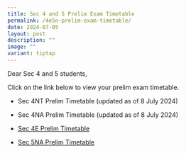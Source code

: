```yaml
---
title: Sec 4 and 5 Prelim Exam Timetable
permalink: /4e5n-prelim-exam-timetable/
date: 2024-07-05
layout: post
description: ""
image: ""
variant: tiptap
---
```

<p>Dear Sec 4 and 5 students,</p>
<p>Click on the link below to view your prelim exam timetable.</p>
<ul data-tight="true" class="tight">
<li>
<p>Sec 4NT Prelim Timetable (updated as of 8 July 2024)</p>
</li>
<li>
<p>Sec 4NA Prelim Timetable (updated as of 8 July 2024)</p>
</li>
<li>
<p><a href="/files/2024_Prelim_Exam_Timetable___4E.pdf" rel="noopener noreferrer nofollow" target="_blank">Sec 4E Prelim Timetable</a>
</p>
</li>
<li>
<p><a href="/files/2024_Prelim_Exam_Timetable___S5NA.pdf" rel="noopener noreferrer nofollow" target="_blank">Sec 5NA Prelim Timetable</a>
</p>
</li>
</ul>
<p></p>